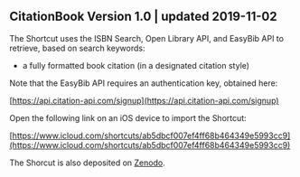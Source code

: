 ## CitationBook Version 1.0 | updated 2019-11-02

The Shortcut uses the ISBN Search, Open Library API, and EasyBib API to retrieve, based on search keywords:

* a fully formatted book citation (in a designated citation style)

Note that the EasyBib API requires an authentication key, obtained here:

[https://api.citation-api.com/signup](https://api.citation-api.com/signup)

Open the following link on an iOS device to import the Shortcut:

[https://www.icloud.com/shortcuts/ab5dbcf007ef4ff68b464349e5993cc9](https://www.icloud.com/shortcuts/ab5dbcf007ef4ff68b464349e5993cc9)

The Shorcut is also deposited on [Zenodo](https://zenodo.org/record/3555602#.XgvrWi9OmfA).
